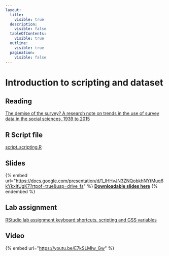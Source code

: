 ```yaml
---
layout:
  title:
    visible: true
  description:
    visible: false
  tableOfContents:
    visible: true
  outline:
    visible: true
  pagination:
    visible: false
---
```


# Introduction to scripting and dataset

## Reading

[The demise of the survey? A research note on trends in the use of survey data in the social sciences, 1939 to 2015](https://drive.google.com/file/d/1zdNiWlaal7qUUTXd755NFLkxLGEOXgfA/view?usp=sharing)

## R Script file

[script\_scripting.R](https://drive.google.com/open?id=1ksWH9huWbEYaCsdgToB97rkiw4UPQmf1\&usp=drive\_fs)

## Slides

{% embed url="https://docs.google.com/presentation/d/1_lHHvJN3ZNQobkhNYtMuq6kYkxItUgK7?rtpof=true&usp=drive_fs" %}
[**Downloadable slides here**](https://docs.google.com/presentation/d/1\_lHHvJN3ZNQobkhNYtMuq6kYkxItUgK7?rtpof=true\&usp=drive\_fs)
{% endembed %}

## Lab assignment

[RStudio lab assignment keyboard shortcuts, scripting and GSS variables](https://docs.google.com/document/d/1\_nM\_N35xnALjjEIgoDfvA68ai1iJMlk8/edit?usp=sharing\&ouid=100179871492576617561\&rtpof=true\&sd=true)

## Video

{% embed url="https://youtu.be/E7kSLMIw_Gw" %}

